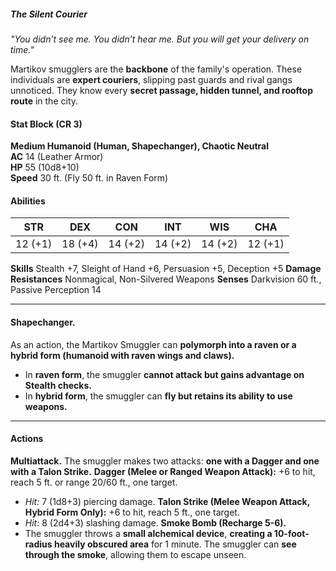 ##### The Silent Courier

_"You didn’t see me. You didn’t hear me. But you will get your delivery on time."_

Martikov smugglers are the **backbone** of the family's operation. These individuals are **expert couriers**, slipping past guards and rival gangs unnoticed. They know every **secret passage, hidden tunnel, and rooftop route** in the city.

#### **Stat Block (CR 3)**

**Medium Humanoid (Human, Shapechanger), Chaotic Neutral**  
**AC** 14 (Leather Armor)  
**HP** 55 (10d8+10)  
**Speed** 30 ft. (Fly 50 ft. in Raven Form)

#### **Abilities**

| **STR** | **DEX** | **CON** | **INT** | **WIS** | **CHA** |
| ------- | ------- | ------- | ------- | ------- | ------- |
| 12 (+1) | 18 (+4) | 14 (+2) | 14 (+2) | 14 (+2) | 12 (+1) |
**Skills** Stealth +7, Sleight of Hand +6, Persuasion +5, Deception +5
**Damage Resistances** Nonmagical, Non-Silvered Weapons
**Senses** Darkvision 60 ft., Passive Perception 14

---

#### **Shapechanger.**
As an action, the Martikov Smuggler can **polymorph into a raven or a hybrid form (humanoid with raven wings and claws).**
- In **raven form**, the smuggler **cannot attack but gains advantage on Stealth checks.**
- In **hybrid form**, the smuggler can **fly but retains its ability to use weapons.**

---

#### **Actions**
**Multiattack.** The smuggler makes two attacks: **one with a Dagger and one with a Talon Strike.**
**Dagger (Melee or Ranged Weapon Attack):** +6 to hit, reach 5 ft. or range 20/60 ft., one target.
- _Hit:_ 7 (1d8+3) piercing damage.
**Talon Strike (Melee Weapon Attack, Hybrid Form Only):** +6 to hit, reach 5 ft., one target.
- _Hit:_ 8 (2d4+3) slashing damage.
**Smoke Bomb (Recharge 5-6).**
- The smuggler throws a **small alchemical device**, **creating a 10-foot-radius heavily obscured area** for 1 minute. The smuggler can **see through the smoke**, allowing them to escape unseen.
